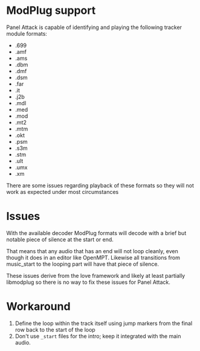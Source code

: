# ModPlug support

Panel Attack is capable of identifying and playing the following tracker module formats:

- .699
- .amf
- .ams
- .dbm
- .dmf
- .dsm
- .far
- .it
- .j2b
- .mdl
- .med
- .mod
- .mt2
- .mtm
- .okt
- .psm
- .s3m
- .stm
- .ult
- .umx
- .xm

There are some issues regarding playback of these formats so they will not work as expected under most circumstances


# Issues

With the available decoder ModPlug formats will decode with a brief but notable piece of silence at the start or end.

That means that any audio that has an end will not loop cleanly, even though it does in an editor like OpenMPT. Likewise all transitions from music_start to the looping part will have that piece of silence.

These issues derive from the love framework and likely at least partially libmodplug so there is no way to fix these issues for Panel Attack.


# Workaround

1. Define the loop within the track itself using jump markers from the final row back to the start of the loop
2. Don't use `_start` files for the intro; keep it integrated with the main audio.
